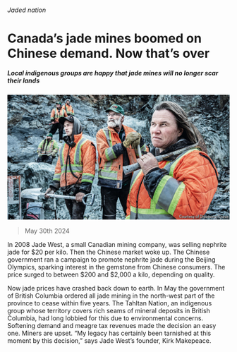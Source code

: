 ###### Jaded nation

# Canada’s jade mines boomed on Chinese demand. Now that’s over 

##### Local indigenous groups are happy that jade mines will no longer scar their lands 

![image](images/20240601_AMP002.jpg) 

> May 30th 2024 

In 2008 Jade West, a small Canadian mining company, was selling nephrite jade for $20 per kilo. Then the Chinese market woke up. The Chinese government ran a campaign to promote nephrite jade during the Beijing Olympics, sparking interest in the gemstone from Chinese consumers. The price surged to between $200 and $2,000 a kilo, depending on quality. 

Now jade prices have crashed back down to earth. In May the government of British Columbia ordered all jade mining in the north-west part of the province to cease within five years. The Tahltan Nation, an indigenous group whose territory covers rich seams of mineral deposits in British Columbia, had long lobbied for this due to environmental concerns. Softening demand and meagre tax revenues made the decision an easy one. Miners are upset. “My legacy has certainly been tarnished at this moment by this decision,” says Jade West’s founder, Kirk Makepeace.

